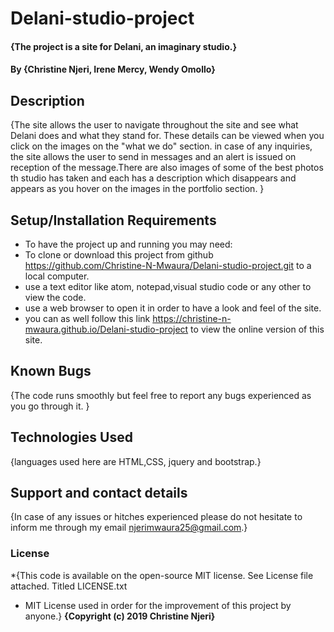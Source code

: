 # Delani-studio-project
#### {The project is a site for Delani, an imaginary studio.}
#### By **{Christine Njeri, Irene Mercy, Wendy Omollo}**
## Description
{The site allows the user to navigate throughout the site and see what Delani does and what they stand for. These details can be viewed when you click on the images on the "what we do" section. in case of any inquiries, the site allows the user to send in messages and an alert is issued on reception of the message.There are also images of some of the best photos th studio has taken and each has a description which disappears and appears as you hover on the images in the portfolio section. }
## Setup/Installation Requirements
* To have the project up and running you may need:
* To clone or download this project from github https://github.com/Christine-N-Mwaura/Delani-studio-project.git to a local computer.
* use a text editor like atom, notepad,visual studio code or any other to view the code.
* use a web browser to open it in order to have a look and feel of the site.
* you can as well follow this link https://christine-n-mwaura.github.io/Delani-studio-project to view the online version of this site.
## Known Bugs
{The code runs smoothly but feel free to report any bugs experienced as you go through it. }
## Technologies Used
{languages used here are HTML,CSS, jquery and bootstrap.}
## Support and contact details
{In case of any issues or hitches experienced please do not hesitate to inform me through my email njerimwaura25@gmail.com.}
### License
*{This code is available on the open-source MIT license. See License file attached. Titled LICENSE.txt
* MIT License used in order for the improvement of this project by anyone.} **{Copyright (c) 2019 **Christine Njeri**}**
